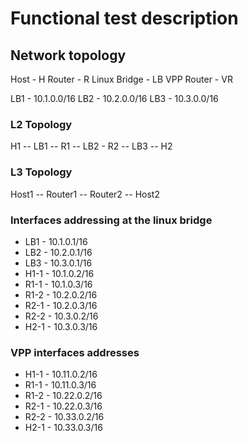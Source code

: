 # Functional test description


## Network topology

Host - H
Router - R
Linux Bridge - LB
VPP Router - VR

LB1 - 10.1.0.0/16
LB2 - 10.2.0.0/16
LB3 - 10.3.0.0/16

### L2 Topology
H1 -- LB1 -- R1 -- LB2 - R2 -- LB3 -- H2

### L3 Topology
Host1 -- Router1 -- Router2 -- Host2

### Interfaces addressing at the linux bridge
* LB1  - 10.1.0.1/16
* LB2  - 10.2.0.1/16
* LB3  - 10.3.0.1/16
* H1-1 - 10.1.0.2/16
* R1-1 - 10.1.0.3/16
* R1-2 - 10.2.0.2/16
* R2-1 - 10.2.0.3/16
* R2-2 - 10.3.0.2/16
* H2-1 - 10.3.0.3/16

### VPP interfaces addresses
* H1-1 - 10.11.0.2/16
* R1-1 - 10.11.0.3/16
* R1-2 - 10.22.0.2/16
* R2-1 - 10.22.0.3/16
* R2-2 - 10.33.0.2/16
* H2-1 - 10.33.0.3/16
